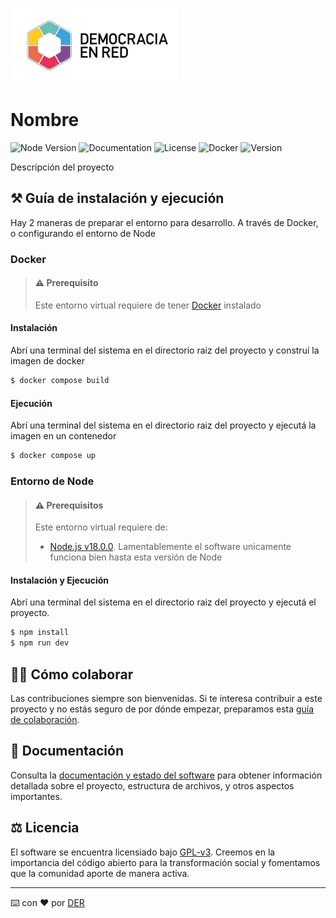 ![Header](../docs/der-logo.png)

# Nombre

![Node Version](https://img.shields.io/badge/node-v8-red)
![Documentation](https://img.shields.io/badge/docs-available-brightgreen)
![License](https://img.shields.io/github/license/DemocraciaEnRed/<nombre-repo>)
![Docker](https://img.shields.io/badge/docker-ready-blue)
![Version](https://img.shields.io/github/v/release/DemocraciaEnRed/<nombre-repo>)

Descripción del proyecto

## ⚒️ Guía de instalación y ejecución

Hay 2 maneras de preparar el entorno para desarrollo. A través de Docker, o configurando el entorno de Node

### Docker

> #### ⚠️ Prerequisito
>
> Este entorno virtual requiere de tener [Docker](https://docs.docker.com/) instalado

#### Instalación

Abrí una terminal del sistema en el directorio raiz del proyecto y construí la imagen de docker

```bash
$ docker compose build
```

#### Ejecución

Abrí una terminal del sistema en el directorio raiz del proyecto y ejecutá la imagen en un contenedor

```bash
$ docker compose up
```

### Entorno de Node

> #### ⚠️ Prerequisitos
>
> Este entorno virtual requiere de:
>
> - [Node.js v18.0.0](https://nodejs.org/en/blog/release/v18.0.0/). Lamentablemente el software unicamente funciona bien hasta esta versión de Node

#### Instalación y Ejecución

Abrí una terminal del sistema en el directorio raiz del proyecto y ejecutá el proyecto.

```bash
$ npm install
$ npm run dev
```

## 👷‍♀️ Cómo colaborar

Las contribuciones siempre son bienvenidas. Si te interesa contribuir a este proyecto y no estás seguro de por dónde empezar, preparamos esta [guía de colaboración](https://github.com/DemocraciaEnRed/.github/blob/main/docs/CONTRIBUTING.md).

## 📖 Documentación

Consulta la [documentación y estado del software](./docs) para obtener información detallada sobre el proyecto, estructura de archivos, y otros aspectos importantes.

## ⚖️ Licencia

El software se encuentra licensiado bajo [GPL-v3](./LICENSE). Creemos en la importancia del código abierto para la transformación social y fomentamos que la comunidad aporte de manera activa.

---

⌨️ con ❤️ por [DER](https://github.com/DemocraciaEnRed/)

